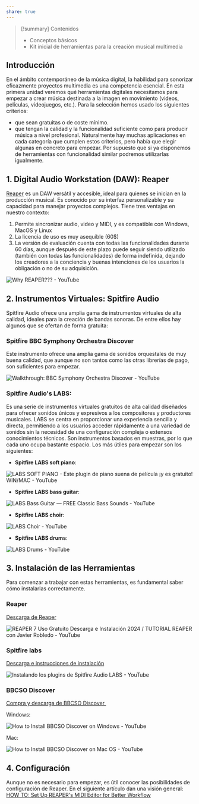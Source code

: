 ```yaml
---
share: true
---
```

> [!summary] Contenidos
> - Conceptos básicos
> - Kit inicial de herramientas para la creación musical multimedia


## Introducción
En el ámbito contemporáneo de la música digital, la habilidad para sonorizar eficazmente proyectos multimedia es una competencia esencial. En esta primera unidad veremos qué herramientas digitales necesitamos para empezar a crear música destinada a la imagen en movimiento (videos, películas, videojuegos, etc.).
Para la selección hemos usado los siguientes criterios:
- que sean gratuitas o de coste mínimo.
- que tengan la calidad y la funcionalidad suficiente como para producir música a nivel profesional.
Naturalmente hay muchas aplicaciones en cada categoría que cumplen estos criterios, pero había que elegir algunas en concreto para empezar. Por supuesto que si ya disponemos de herramientas con funcionalidad similar podremos utilizarlas igualmente.
## 1. Digital Audio Workstation (DAW): Reaper
[Reaper](https://www.reaper.fm/) es un DAW versátil y accesible, ideal para quienes se inician en la producción musical. Es conocido por su interfaz personalizable y su capacidad para manejar proyectos complejos. Tiene tres ventajas en nuestro contexto:
1. Permite sincronizar audio, video y MIDI, y es compatible con Windows, MacOS y Linux
2. La licencia de uso es muy asequible (60$)
3. La versión de evaluación cuenta con todas las funcionalidades durante 60 días, aunque después de este plazo puede seguir siendo utilizado (también con todas las funcionalidades) de forma indefinida, dejando los creadores a la conciencia y buenas intenciones de los usuarios la obligación o no de su adquisición.
   
 ![Why REAPER??? - YouTube](https://www.youtube.com/embed/zyKSfStJElo)

## 2. Instrumentos Virtuales: Spitfire Audio
Spitfire Audio ofrece una amplia gama de instrumentos virtuales de alta calidad, ideales para la creación de bandas sonoras. De entre ellos hay algunos que se ofertan de forma gratuita:

### Spitfire BBC Symphony Orchestra Discover
Este instrumento ofrece una amplia gama de sonidos orquestales de muy buena calidad, que aunque no son tantos como las otras librerías de pago, son suficientes para empezar.

![Walkthrough: BBC Symphony Orchestra Discover - YouTube](https://www.youtube.com/embed/pwiLvezaWWg)

### Spitfire Audio's LABS: 

Es una serie de instrumentos virtuales gratuitos de alta calidad diseñados para ofrecer sonidos únicos y expresivos a los compositores y productores musicales. LABS se centra en proporcionar una experiencia sencilla y directa, permitiendo a los usuarios acceder rápidamente a una variedad de sonidos sin la necesidad de una configuración compleja o extensos conocimientos técnicos. Son instrumentos basados en muestras, por lo que cada uno ocupa bastante espacio. Los más útiles para empezar son los siguientes:
  
- **Spitfire LABS soft piano**:
	  
![LABS SOFT PIANO - Este plugin de piano suena de película ¡y es gratuito! WIN/MAC - YouTube](https://www.youtube.com/embed/gG0YWseaBZc)

- **Spitfire LABS bass guitar**:
  
![LABS Bass Guitar — FREE Classic Bass Sounds - YouTube](https://www.youtube.com/embed/bHd14obB3Ck)

- **Spitfire LABS choir**:
  
![LABS Choir - YouTube](https://www.youtube.com/embed/URf6sLydbgg)

-  **Spitfire LABS drums**:
  
![LABS Drums - YouTube](https://www.youtube.com/embed/EPWwnzDECmY)

## 3. Instalación de las Herramientas
Para comenzar a trabajar con estas herramientas, es fundamental saber cómo instalarlas correctamente.
### Reaper
[Descarga de Reaper](https://www.reaper.fm/download.php?from_reaper=1)

![REAPER 7 Uso Gratuito Descarga e Instalación 2024 / TUTORIAL REAPER con Javier Robledo - YouTube](https://www.youtube.com/embed/ga89pNdkaSg)

### Spitfire labs
[Descarga e instrucciones de instalación](https://www.spitfireaudio.com/getting-started-labs)

![Instalando los plugins de Spitfire Audio LABS - YouTube](https://www.youtube.com/embed/KVWwJYxBbK4)

### BBCSO Discover
[Compra y descarga de BBCSO Discover ](https://www.spitfireaudio.com/virtual-instruments/bbc-symphony-orchestra-discover)

Windows:

![How to Install BBCSO Discover on Windows - YouTube](https://www.youtube.com/embed/uHVIr8cHmAo?si=my0VnQYgk9jyHRJU)

Mac:

![How to Install BBCSO Discover on Mac OS - YouTube](https://www.youtube.com/embed/9YeHtccbusM?si=P3lypmKVtFF7TUH)

## 4. Configuración
Aunque no es necesario para empezar, es útil conocer las posibilidades de configuración de Reaper. En el siguiente artículo dan una visión general:
[HOW TO: Set Up REAPER's MIDI Editor for Better Workflow]([https://seventhsam.com/blogs/tutorials/posts/6791049/how-to-set-up-reaper-s-midi-editor-for-better-workflow])
